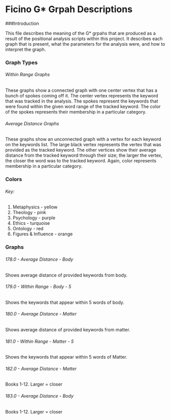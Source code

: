 # Ficino G* Grpah Descriptions

###Introduction

This file describes the meaning of the G* grpahs that are produced as a 
result of the positional analysis scripts within this project. It describes each
graph that is present, what the parameters for the analysis were, and how to interpret the graph.

### Graph Types

###### Within Range Graphs

These graphs show a connected graph with one center vertex that has a bunch of spokes coming off it. 
The center vertex represents the keyword that was tracked in the analysis. The spokes represent the keywords
that were found within the given word range of the tracked keyword. The color of the spokes represents their membership
in a particular category. 

###### Average Distance Graphs

These graphs show an unconnected graph with a vertex for each keyword on the keywords list. The large black vertex
represents the vertex that was provided as the tracked keyword. The other vertices show their average distance from the
tracked keyword through their size; the larger the vertex, the closer the word was to the tracked keyword. Again, color 
represents membership in a particular category. 

### Colors

###### Key:

1. Metaphysics - yellow
2. Theology - pink
3. Psychology - purple
4. Ethics - turquoise
5. Ontology - red
6. Figures & Influence - orange

### Graphs

###### 178.0 - Average Distance - Body

Shows average distance of provided keywords from body.

###### 179.0 - Within Range - Body - 5

Shows the keywords that appear within 5 words of body.

###### 180.0 - Average Distance - Matter

 Shows average distance of provided keywords from matter.
 
###### 181.0 - Within Range - Matter - 5

Shows the keywords that appear within 5 words of Matter.
 
 ###### 182.0 - Average Distance - Matter
 
 Books 1-12. Larger = closer
 
 ###### 183.0 - Average Distance - Body
 
 Books 1-12. Larger = closer
